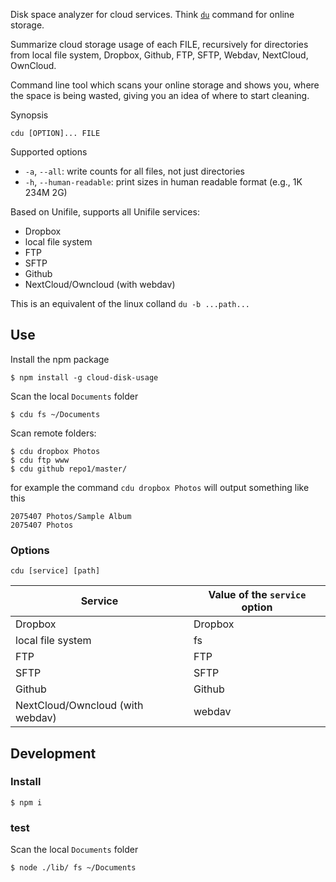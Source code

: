 Disk space analyzer for cloud services. Think [`du`](http://www.linuxcommand.org/lc3_man_pages/du1.html) command for online storage.

Summarize cloud storage usage of each FILE, recursively for directories from local file system, Dropbox, Github, FTP, SFTP, Webdav, NextCloud, OwnCloud. 

Command line tool which scans your online storage and shows you, where the space is being wasted, giving you an idea of where to start cleaning.

Synopsis

`cdu [OPTION]... FILE`

Supported options

* `-a`, `--all`: write counts for all files, not just directories
* `-h`, `--human-readable`: print sizes in human readable format (e.g., 1K 234M 2G)

Based on Unifile, supports all Unifile services:

* Dropbox
* local file system
* FTP
* SFTP
* Github
* NextCloud/Owncloud (with webdav)

This is an equivalent of the linux colland `du -b ...path...`

## Use

Install the npm package

```
$ npm install -g cloud-disk-usage
```

Scan the local `Documents` folder

```
$ cdu fs ~/Documents
```

Scan remote folders:

```
$ cdu dropbox Photos
$ cdu ftp www
$ cdu github repo1/master/
```

for example the command `cdu dropbox Photos` will output something like this

```
2075407 Photos/Sample Album
2075407 Photos
```
### Options

`cdu [service] [path]`

| Service | Value of the `service` option |
| ------- | ------- |
| Dropbox | Dropbox |
| local file system | fs |
| FTP | FTP |
| SFTP | SFTP |
| Github | Github |
| NextCloud/Owncloud (with webdav) | webdav |


## Development

### Install

```
$ npm i
```

### test

Scan the local `Documents` folder

```
$ node ./lib/ fs ~/Documents
```
